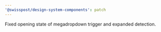```yaml
---
'@swisspost/design-system-components': patch
---
```


Fixed opening state of megadropdown trigger and expanded detection.

